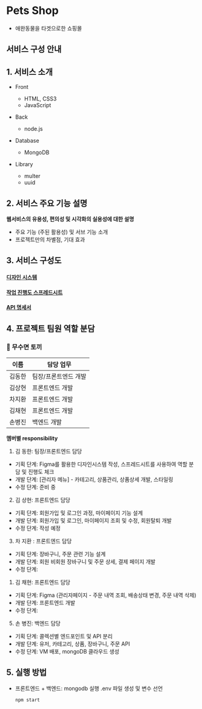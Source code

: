 # Pets Shop

- 애완동물을 타겟으로한 쇼핑몰

## 서비스 구성 안내

## 1. 서비스 소개

- Front

  - HTML, CSS3
  - JavaScript

- Back

  - node.js

- Database

  - MongoDB

- Library
  - multer
  - uuid

## 2. 서비스 주요 기능 설명

**웹서비스의 유용성, 편의성 및 시각화의 실용성에 대한 설명**

- 주요 기능 (주된 활용성) 및 서브 기능 소개
- 프로젝트만의 차별점, 기대 효과

## 3. 서비스 구성도

#### [디자인 시스템](https://www.figma.com/file/55xqd6w8U3WGDQPt2IevKh/pet-shop-design-system?node-id=0%3A1)

#### [작업 진행도 스프레드시트](https://docs.google.com/spreadsheets/d/1X6PqVyeI6bxo8NmF57tKayFB1DoMshBlpRgUTgPL-3A/edit#gid=0)

#### [API 명세서](https://documenter.getpostman.com/view/14584609/2s8YRfNbVn)

## 4. 프로젝트 팀원 역할 분담

### 🐰 무수면 토끼

| 이름   | 담당 업무            |
| ------ | -------------------- |
| 김동한 | 팀장/프론트엔드 개발 |
| 김상현 | 프론트엔드 개발      |
| 차지환 | 프론트엔드 개발      |
| 김채현 | 프론트엔드 개발      |
| 손병진 | 백엔드 개발          |

**멤버별 responsibility**

1. 김 동한: 팀장/프론트엔드 담당

- 기획 단계: Figma를 활용한 디자인시스템 작성, 스프레드시트를 사용하여 역할 분담 및 진행도 체크
- 개발 단계: [관리자 메뉴] - 카테고리, 상품관리, 상품상세 개발, 스타일링
- 수정 단계: 준비 중

2. 김 상현: 프론트엔드 담당

- 기획 단계: 회원가입 및 로그인 과정, 마이페이지 기능 설계
- 개발 단계: 회원가입 및 로그인, 마이페이지 조회 및 수정, 회원탈퇴 개발
- 수정 단계: 작성 예정

3. 차 지환 : 프론트엔드 담당

- 기획 단계: 장바구니, 주문 관련 기능 설계
- 개발 단계: 회원 비회원 장바구니 및 주문 상세, 결제 페이지 개발
- 수정 단계:

1. 김 채현: 프론트엔드 담당

- 기획 단계: Figma (관리자페이지 - 주문 내역 조회, 배송상태 변경, 주문 내역 삭제)
- 개발 단계: 프론트엔드 개발
- 수정 단계:

5. 손 병진: 백엔드 담당

- 기획 단계: 콜렉션별 엔드포인트 및 API 분리
- 개발 단계: 유저, 카테고리, 상품, 장바구니, 주문 API
- 수정 단계: VM 배포, mongoDB 클라우드 생성

## 5. 실행 방법

- 프론트엔드 + 백엔드:
  mongodb 실행
  .env 파일 생성 및 변수 선언
  ```bash
  npm start
  ```
